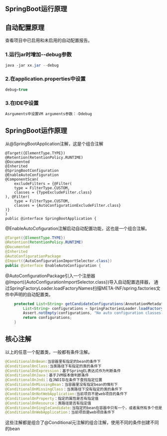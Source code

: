 ## SpringBoot运行原理

## 自动配置原理

查看项目中已启用和未启用的自动配置报告。

### 1.运行jar时增加--debug参数
```java
java -jar xx.jar --debug
```

### 2.在application.properties中设置
```java
debug=true
```

### 3.在IDE中设置
```java
Asrguments中设置VM arguments参数：-Ddebug
```

## SpringBoot运作原理
从@SpringBootApplication注解，这是个组合注解
```
@Target({ElementType.TYPE})
@Retention(RetentionPolicy.RUNTIME)
@Documented
@Inherited
@SpringBootConfiguration
@EnableAutoConfiguration
@ComponentScan(
    excludeFilters = {@Filter(
    type = FilterType.CUSTOM,
    classes = {TypeExcludeFilter.class}
), @Filter(
    type = FilterType.CUSTOM,
    classes = {AutoConfigurationExcludeFilter.class}
)}
)
public @interface SpringBootApplication {
```
@EnableAutoCofiguration注解启动自动配置功能，这也是一个组合注解。
```java
@Target({ElementType.TYPE})
@Retention(RetentionPolicy.RUNTIME)
@Documented
@Inherited
@AutoConfigurationPackage
@Import({AutoConfigurationImportSelector.class})
public @interface EnableAutoConfiguration {
```
@AutoConfigurationPackage引入一个注册器
@Import({AutoConfigurationImportSelector.class})导入自动配置选择器，
通过SpringFactoryLoader.loadFactoryNames扫描META-INF/spring.factories文件中声明的自动配置类。
```java
    protected List<String> getCandidateConfigurations(AnnotationMetadata metadata, AnnotationAttributes attributes) {
        List<String> configurations = SpringFactoriesLoader.loadFactoryNames(this.getSpringFactoriesLoaderFactoryClass(), this.getBeanClassLoader());
        Assert.notEmpty(configurations, "No auto configuration classes found in META-INF/spring.factories. If you are using a custom packaging, make sure that file is correct.");
        return configurations;
    }
```
## 核心注解
以上的任意一个配置类，一般都有条件注解。
```java
@ConditionalOnBean:当容器里有指定的bean的条件下
@ConditionalOnClass:当类路径下有指定的类的条件下
@ConditionalOnExpression：基于SpringEL表达式作为判断条件
@ConditionalOnJava：基于JVM版本做判断条件
@ConditionalOnJndi：在JNDI存在条件下查找指定位置
@ConditionalOnMissingBean：当容器里没有指定bean的情形下
@ConditionalOnMissingClass：当类路径下没有指定的类的条件下
@ConditionalOnNotWebApplication:当前项目不是web项目的条件下
@ConditionalOnProperty：指定的属性是否有指定值
@ConditionalOnResource：类路径是否有指定值
@ConditionalOnSingleCandidate:当指定的bean在容器中只有一个，或者虽然有多个但是指定首选的bean
@ConditionalOnWebApplication：当前项目是web项目条件下

```

这些注解都是组合了@Conditional元注解的组合注解，使用不同的条件创建不同的bean

